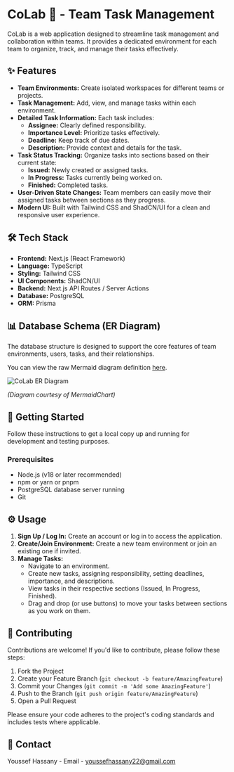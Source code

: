 # CoLab 🚀 - Team Task Management

CoLab is a web application designed to streamline task management and collaboration within teams. It provides a dedicated environment for each team to organize, track, and manage their tasks effectively.

## ✨ Features

- **Team Environments:** Create isolated workspaces for different teams or projects.
- **Task Management:** Add, view, and manage tasks within each environment.
- **Detailed Task Information:** Each task includes:
  - **Assignee:** Clearly defined responsibility.
  - **Importance Level:** Prioritize tasks effectively.
  - **Deadline:** Keep track of due dates.
  - **Description:** Provide context and details for the task.
- **Task Status Tracking:** Organize tasks into sections based on their current state:
  - **Issued:** Newly created or assigned tasks.
  - **In Progress:** Tasks currently being worked on.
  - **Finished:** Completed tasks.
- **User-Driven State Changes:** Team members can easily move their assigned tasks between sections as they progress.
- **Modern UI:** Built with Tailwind CSS and ShadCN/UI for a clean and responsive user experience.

## 🛠️ Tech Stack

- **Frontend:** Next.js (React Framework)
- **Language:** TypeScript
- **Styling:** Tailwind CSS
- **UI Components:** ShadCN/UI
- **Backend:** Next.js API Routes / Server Actions
- **Database:** PostgreSQL
- **ORM:** Prisma

## 📊 Database Schema (ER Diagram)

The database structure is designed to support the core features of team environments, users, tasks, and their relationships.

You can view the raw Mermaid diagram definition [here](https://www.mermaidchart.com/raw/59ea1357-d087-49df-a2d0-ad31304a8e37?theme=light&version=v0.1&format=svg).

![CoLab ER Diagram](https://www.mermaidchart.com/raw/59ea1357-d087-49df-a2d0-ad31304a8e37?theme=light&version=v0.1&format=svg)

_(Diagram courtesy of MermaidChart)_

## 🚀 Getting Started

Follow these instructions to get a local copy up and running for development and testing purposes.

### Prerequisites

- Node.js (v18 or later recommended)
- npm or yarn or pnpm
- PostgreSQL database server running
- Git

## ⚙️ Usage

1.  **Sign Up / Log In:** Create an account or log in to access the application.
2.  **Create/Join Environment:** Create a new team environment or join an existing one if invited.
3.  **Manage Tasks:**
    - Navigate to an environment.
    - Create new tasks, assigning responsibility, setting deadlines, importance, and descriptions.
    - View tasks in their respective sections (Issued, In Progress, Finished).
    - Drag and drop (or use buttons) to move your tasks between sections as you work on them.

## 🤝 Contributing

Contributions are welcome! If you'd like to contribute, please follow these steps:

1.  Fork the Project
2.  Create your Feature Branch (`git checkout -b feature/AmazingFeature`)
3.  Commit your Changes (`git commit -m 'Add some AmazingFeature'`)
4.  Push to the Branch (`git push origin feature/AmazingFeature`)
5.  Open a Pull Request

Please ensure your code adheres to the project's coding standards and includes tests where applicable.

## 📧 Contact

Youssef Hassany - Email - youssefhassany22@gmail.com
